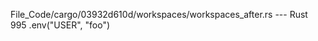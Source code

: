 File_Code/cargo/03932d610d/workspaces/workspaces_after.rs --- Rust
                                                                                                                                                           995         .env("USER", "foo")

